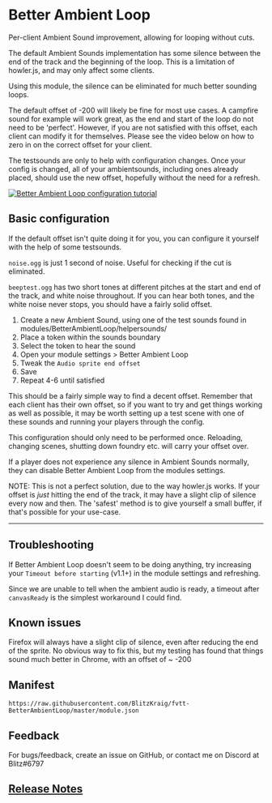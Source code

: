 # Better Ambient Loop

Per-client Ambient Sound improvement, allowing for looping without cuts.

The default Ambient Sounds implementation has some silence between the end of the track and the beginning of the loop. This is a limitation of howler.js, and may only affect some clients.

Using this module, the silence can be eliminated for much better sounding loops.

The default offset of -200 will likely be fine for most use cases. A campfire sound for example will work great, as the end and start of the loop do not need to be 'perfect'.
However, if you are not satisfied with this offset, each client can modify it for themselves.
Please see the video below on how to zero in on the correct offset for your client.

The testsounds are only to help with configuration changes. Once your config is changed, all of your ambientsounds, including ones already placed, should use the new offset, hopefully without the need for a refresh.

[![Better Ambient Loop configuration tutorial](https://img.youtube.com/vi/5d1RPn9qu3s/0.jpg)](https://www.youtube.com/watch?v=5d1RPn9qu3s)

## Basic configuration

If the default offset isn't quite doing it for you, you can configure it yourself with the help of some testsounds.

`noise.ogg` is just 1 second of noise. Useful for checking if the cut is eliminated.

`beeptest.ogg` has two short tones at different pitches at the start and end of the track, and white noise throughout. If you can hear both tones, and the white noise never stops, you should have a fairly solid offset.

1. Create a new Ambient Sound, using one of the test sounds found in modules/BetterAmbientLoop/helpersounds/
2. Place a token within the sounds boundary
3. Select the token to hear the sound
4. Open your module settings > Better Ambient Loop
5. Tweak the `Audio sprite end offset`
6. Save
7. Repeat 4-6 until satisfied

This should be a fairly simple way to find a decent offset. Remember that each client has their own offset, so if you want to try and get things working as well as possible, it may be worth setting up a test scene with one of these sounds and running your players through the config.

This configuration should only need to be performed once. Reloading, changing scenes, shutting down foundry etc. will carry your offset over.

If a player does not experience any silence in Ambient Sounds normally, they can disable Better Ambient Loop from the modules settings.

NOTE: This is not a perfect solution, due to the way howler.js works. If your offset is _just_ hitting the end of the track, it may have a slight clip of silence every now and then. The 'safest' method is to give yourself a small buffer, if that's possible for your use-case.

---

## Troubleshooting

If Better Ambient Loop doesn't seem to be doing anything, try increasing your `Timeout before starting` (v1.1+) in the module settings and refreshing.

Since we are unable to tell when the ambient audio is ready, a timeout after `canvasReady` is the simplest workaround I could find.

## Known issues

Firefox will always have a slight clip of silence, even after reducing the end of the sprite. No obvious way to fix this, but my testing has found that things sound much better in Chrome, with an offset of ~ -200

## Manifest

`https://raw.githubusercontent.com/BlitzKraig/fvtt-BetterAmbientLoop/master/module.json`

## Feedback

For bugs/feedback, create an issue on GitHub, or contact me on Discord at Blitz#6797

## [Release Notes](./CHANGELOG.md)
